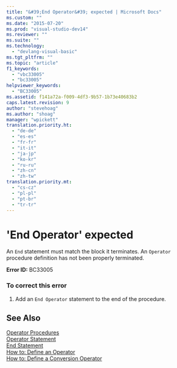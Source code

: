 ```yaml
---
title: "&#39;End Operator&#39; expected | Microsoft Docs"
ms.custom: ""
ms.date: "2015-07-20"
ms.prod: "visual-studio-dev14"
ms.reviewer: ""
ms.suite: ""
ms.technology: 
  - "devlang-visual-basic"
ms.tgt_pltfrm: ""
ms.topic: "article"
f1_keywords: 
  - "vbc33005"
  - "bc33005"
helpviewer_keywords: 
  - "BC33005"
ms.assetid: f141a72a-f009-4df3-9b57-1b73e40683b2
caps.latest.revision: 9
author: "stevehoag"
ms.author: "shoag"
manager: "wpickett"
translation.priority.ht: 
  - "de-de"
  - "es-es"
  - "fr-fr"
  - "it-it"
  - "ja-jp"
  - "ko-kr"
  - "ru-ru"
  - "zh-cn"
  - "zh-tw"
translation.priority.mt: 
  - "cs-cz"
  - "pl-pl"
  - "pt-br"
  - "tr-tr"
---
```

# &#39;End Operator&#39; expected
An `End` statement must match the block it terminates. An `Operator` procedure definition has not been properly terminated.  
  
 **Error ID:** BC33005  
  
### To correct this error  
  
1.  Add an `End Operator` statement to the end of the procedure.  
  
## See Also  
 [Operator Procedures](../../visual-basic/language-reference/procedures/operator-procedures.md)   
 [Operator Statement](../../visual-basic/language-reference/statements/operator-statement.md)   
 [End Statement](../../visual-basic/language-reference/statements/end-statement.md)   
 [How to: Define an Operator](../../visual-basic/language-reference/procedures/how-to-define-an-operator.md)   
 [How to: Define a Conversion Operator](../../visual-basic/language-reference/procedures/how-to-define-a-conversion-operator.md)